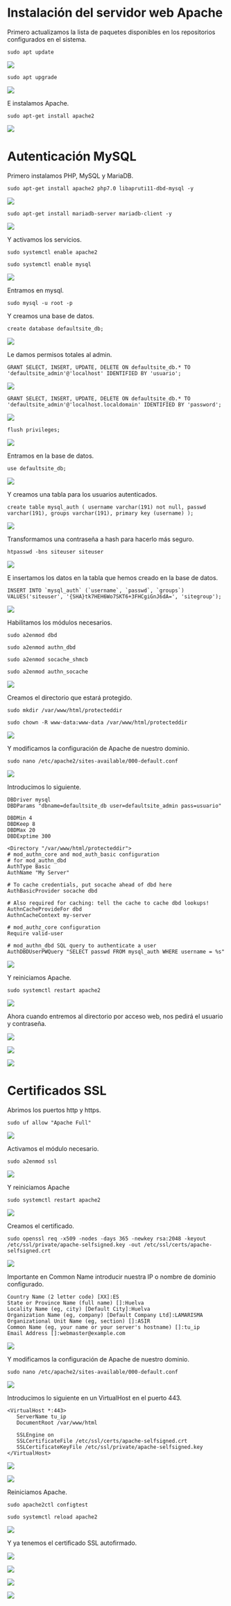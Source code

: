 # Instalación del servidor web Apache

Primero actualizamos la lista de paquetes disponibles en los repositorios configurados en el sistema.

```
sudo apt update
```

![](/img/intro/33.png)

```
sudo apt upgrade
```

![](/img/intro/34.png)


E instalamos Apache.

```
sudo apt-get install apache2
```

![](/img/intro/35.png)


# Autenticación MySQL

Primero instalamos PHP, MySQL y MariaDB.

```
sudo apt-get install apache2 php7.0 libapruti11-dbd-mysql -y
```

![](/img/intro/36.png)


```
sudo apt-get install mariadb-server mariadb-client -y
```

![](/img/intro/37.png)


Y activamos los servicios.

```
sudo systemctl enable apache2
```

```
sudo systemctl enable mysql
```

![](/img/intro/38.png)


Entramos en mysql.

```
sudo mysql -u root -p
```

Y creamos una base de datos.

```
create database defaultsite_db;
```

![](/img/intro/39.png)


Le damos permisos totales al admin.

```
GRANT SELECT, INSERT, UPDATE, DELETE ON defaultsite_db.* TO 'defaultsite_admin'@'localhost' IDENTIFIED BY 'usuario';
```

![](/img/intro/40.png)


```
GRANT SELECT, INSERT, UPDATE, DELETE ON defaultsite_db.* TO 'defaultsite_admin'@'localhost.localdomain' IDENTIFIED BY 'password';
```

![](/img/intro/41.png)


```
flush privileges;
```

![](/img/intro/42.png)


Entramos en la base de datos.

```
use defaultsite_db;
```

![](/img/intro/43.png)


Y creamos una tabla para los usuarios autenticados.

```
create table mysql_auth ( username varchar(191) not null, passwd varchar(191), groups varchar(191), primary key (username) );
```

![](/img/intro/44.png)


Transformamos una contraseña a hash para hacerlo más seguro.

```
htpasswd -bns siteuser siteuser
```

![](/img/intro/45.png)


E insertamos los datos en la tabla que hemos creado en la base de datos.

```
INSERT INTO `mysql_auth` (`username`, `passwd`, `groups`) VALUES('siteuser', '{SHA}tk7HEH6Wo7SKT6+3FHCgiGnJ6dA=', 'sitegroup');
```

![](/img/intro/46.png)


Habilitamos los módulos necesarios.

```
sudo a2enmod dbd
```

```
sudo a2enmod authn_dbd
```

```
sudo a2enmod socache_shmcb
```

```
sudo a2enmod authn_socache
```

![](/img/intro/47.png)


Creamos el directorio que estará protegido.

```
sudo mkdir /var/www/html/protecteddir
```

```
sudo chown -R www-data:www-data /var/www/html/protecteddir
```

![](/img/intro/48.png)


Y modificamos la configuración de Apache de nuestro dominio.

```
sudo nano /etc/apache2/sites-available/000-default.conf
```

![](/img/intro/49.png)


Introducimos lo siguiente.

```
DBDriver mysql
DBDParams "dbname=defaultsite_db user=defaultsite_admin pass=usuario"
 
DBDMin 4 
DBDKeep 8 
DBDMax 20 
DBDExptime 300
 
<Directory "/var/www/html/protecteddir"> 
# mod_authn_core and mod_auth_basic configuration 
# for mod_authn_dbd 
AuthType Basic 
AuthName "My Server"
 
# To cache credentials, put socache ahead of dbd here 
AuthBasicProvider socache dbd
 
# Also required for caching: tell the cache to cache dbd lookups! 
AuthnCacheProvideFor dbd 
AuthnCacheContext my-server
 
# mod_authz_core configuration 
Require valid-user
 
# mod_authn_dbd SQL query to authenticate a user 
AuthDBDUserPWQuery "SELECT passwd FROM mysql_auth WHERE username = %s"
```

![](/img/intro/50.png)


Y reiniciamos Apache.

```
sudo systemctl restart apache2
```

![](/img/intro/51.png)


Ahora cuando entremos al directorio por acceso web, nos pedirá el usuario y contraseña.

![](/img/intro/52.png)

![](/img/intro/53.png)

![](/img/intro/54.png)


# Certificados SSL

Abrimos los puertos http y https.

```
sudo uf allow "Apache Full"
```

![](/img/intro/55.png)


Activamos el módulo necesario.

```
sudo a2enmod ssl
```

![](/img/intro/56.png)


Y reiniciamos Apache

```
sudo systemctl restart apache2
```

![](/img/intro/57.png)


Creamos el certificado.

```
sudo openssl req -x509 -nodes -days 365 -newkey rsa:2048 -keyout /etc/ssl/private/apache-selfsigned.key -out /etc/ssl/certs/apache-selfsigned.crt
```

![](/img/intro/58.png)


Importante en Common Name introducir nuestra IP o nombre de dominio configurado.

```
Country Name (2 letter code) [XX]:ES
State or Province Name (full name) []:Huelva
Locality Name (eg, city) [Default City]:Huelva
Organization Name (eg, company) [Default Company Ltd]:LAMARISMA
Organizational Unit Name (eg, section) []:ASIR
Common Name (eg, your name or your server's hostname) []:tu_ip
Email Address []:webmaster@example.com
```

![](/img/intro/59.png)

Y modificamos la configuración de Apache de nuestro dominio.

```
sudo nano /etc/apache2/sites-available/000-default.conf
```

![](/img/intro/60.png)


Introducimos lo siguiente en un VirtualHost en el puerto 443.

```
<VirtualHost *:443>
   ServerName tu_ip
   DocumentRoot /var/www/html
```

```
   SSLEngine on
   SSLCertificateFile /etc/ssl/certs/apache-selfsigned.crt
   SSLCertificateKeyFile /etc/ssl/private/apache-selfsigned.key
</VirtualHost>
```

![](/img/intro/61.png)

![](/img/intro/62.png)


Reiniciamos Apache.

```
sudo apache2ctl configtest
```

```
sudo systemctl reload apache2
```

![](/img/intro/63.png)


Y ya tenemos el certificado SSL autofirmado.

![](/img/intro/64.png)

![](/img/intro/65.png)

![](/img/intro/66.png)

![](/img/intro/67.png)
